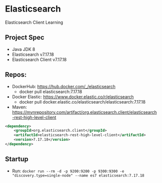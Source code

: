# Elasticsearch
 Elasticsearch Client Learning

## Project Spec
* Java JDK 8
* Elasticsearch v7.17.18
* Elasticsearch Client v7.17.18

## Repos:
* DockerHub: https://hub.docker.com/_/elasticsearch
  * docker pull elasticsearch:7.17.18
* Docker Elastic: https://www.docker.elastic.co/r/elasticsearch
  * docker pull docker.elastic.co/elasticsearch/elasticsearch:7.17.18
* Maven: https://mvnrepository.com/artifact/org.elasticsearch.client/elasticsearch-rest-high-level-client
```xml
<dependency>
    <groupId>org.elasticsearch.client</groupId>
    <artifactId>elasticsearch-rest-high-level-client</artifactId>
    <version>7.17.18</version>
</dependency>
```
## Startup
* Run: `docker run --rm -d -p 9200:9200 -p 9300:9300 -e "discovery.type=single-node" --name es7 elasticsearch:7.17.18`
